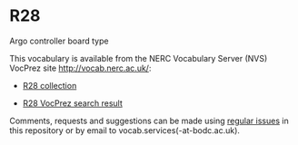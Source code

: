 # R28
Argo controller board type

This vocabulary is available from the NERC Vocabulary Server (NVS) VocPrez site http://vocab.nerc.ac.uk/:

* [R28 collection](http://vocab.nerc.ac.uk/collection/R28/current/)

* [R28 VocPrez search result](https://vocab.nerc.ac.uk/search_nvs/R28/)

Comments, requests and suggestions can be made using [regular issues](https://github.com/nvs-vocabs/R28/issues/new) in this repository or by email to vocab.services(-at-bodc.ac.uk).
